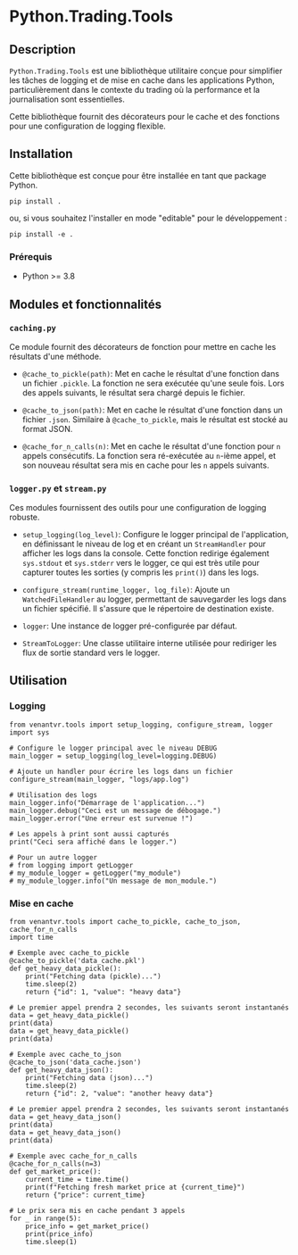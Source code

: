 # Python.Trading.Tools

## Description

`Python.Trading.Tools` est une bibliothèque utilitaire conçue pour simplifier les tâches de logging et de mise en cache dans les applications Python, particulièrement
dans le contexte du trading où la performance et la journalisation sont essentielles.

Cette bibliothèque fournit des décorateurs pour le cache et des fonctions pour une configuration de logging flexible.

## Installation

Cette bibliothèque est conçue pour être installée en tant que package Python.

```
pip install .
```

ou, si vous souhaitez l'installer en mode "editable" pour le développement :

```
pip install -e .
```

### Prérequis

* Python \>= 3.8

## Modules et fonctionnalités

### `caching.py`

Ce module fournit des décorateurs de fonction pour mettre en cache les résultats d'une méthode.

* `@cache_to_pickle(path)`: Met en cache le résultat d'une fonction dans un fichier `.pickle`. La fonction ne sera exécutée qu'une seule fois. Lors des appels suivants,
  le résultat sera chargé depuis le fichier.

* `@cache_to_json(path)`: Met en cache le résultat d'une fonction dans un fichier `.json`. Similaire à `@cache_to_pickle`, mais le résultat est stocké au format JSON.

* `@cache_for_n_calls(n)`: Met en cache le résultat d'une fonction pour `n` appels consécutifs. La fonction sera ré-exécutée au `n`-ième appel, et son nouveau résultat
  sera mis en cache pour les `n` appels suivants.

### `logger.py` et `stream.py`

Ces modules fournissent des outils pour une configuration de logging robuste.

* `setup_logging(log_level)`: Configure le logger principal de l'application, en définissant le niveau de log et en créant un `StreamHandler` pour afficher les logs dans
  la console. Cette fonction redirige également `sys.stdout` et `sys.stderr` vers le logger, ce qui est très utile pour capturer toutes les sorties (y compris les
  `print()`) dans les logs.

* `configure_stream(runtime_logger, log_file)`: Ajoute un `WatchedFileHandler` au logger, permettant de sauvegarder les logs dans un fichier spécifié. Il s'assure que le
  répertoire de destination existe.

* `logger`: Une instance de logger pré-configurée par défaut.

* `StreamToLogger`: Une classe utilitaire interne utilisée pour rediriger les flux de sortie standard vers le logger.

## Utilisation

### Logging

```
from venantvr.tools import setup_logging, configure_stream, logger
import sys

# Configure le logger principal avec le niveau DEBUG
main_logger = setup_logging(log_level=logging.DEBUG)

# Ajoute un handler pour écrire les logs dans un fichier
configure_stream(main_logger, "logs/app.log")

# Utilisation des logs
main_logger.info("Démarrage de l'application...")
main_logger.debug("Ceci est un message de débogage.")
main_logger.error("Une erreur est survenue !")

# Les appels à print sont aussi capturés
print("Ceci sera affiché dans le logger.")

# Pour un autre logger
# from logging import getLogger
# my_module_logger = getLogger("my_module")
# my_module_logger.info("Un message de mon_module.")
```

### Mise en cache

```
from venantvr.tools import cache_to_pickle, cache_to_json, cache_for_n_calls
import time

# Exemple avec cache_to_pickle
@cache_to_pickle('data_cache.pkl')
def get_heavy_data_pickle():
    print("Fetching data (pickle)...")
    time.sleep(2)
    return {"id": 1, "value": "heavy data"}

# Le premier appel prendra 2 secondes, les suivants seront instantanés
data = get_heavy_data_pickle()
print(data)
data = get_heavy_data_pickle()
print(data)

# Exemple avec cache_to_json
@cache_to_json('data_cache.json')
def get_heavy_data_json():
    print("Fetching data (json)...")
    time.sleep(2)
    return {"id": 2, "value": "another heavy data"}

# Le premier appel prendra 2 secondes, les suivants seront instantanés
data = get_heavy_data_json()
print(data)
data = get_heavy_data_json()
print(data)

# Exemple avec cache_for_n_calls
@cache_for_n_calls(n=3)
def get_market_price():
    current_time = time.time()
    print(f"Fetching fresh market price at {current_time}")
    return {"price": current_time}

# Le prix sera mis en cache pendant 3 appels
for _ in range(5):
    price_info = get_market_price()
    print(price_info)
    time.sleep(1)
```
